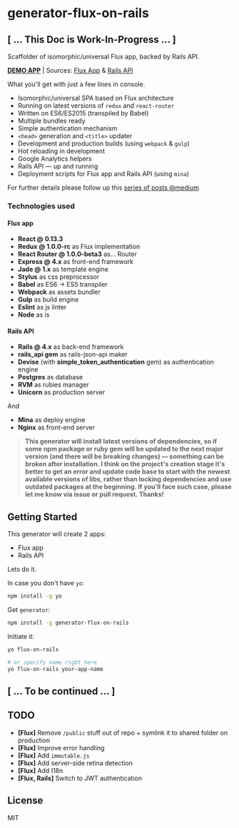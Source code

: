 # generator-flux-on-rails

## [ ... This Doc is Work-In-Progress ... ]

Scaffolder of isomorphic/universal Flux app, backed by Rails API.

[**DEMO APP**](http://isomorphic-comments.alexfedoseev.com)  |  Sources: [Flux App](https://github.com/alexfedoseev/isomorphic-comments-app) & [Rails API](https://github.com/alexfedoseev/isomorphic-comments-api)  


What you'll get with just a few lines in console.

* Isomorphic/universal SPA based on Flux architecture
* Running on latest versions of `redux` and `react-router`
* Written on ES6/ES2015 (transpiled by Babel)
* Multiple bundles ready
* Simple authentication mechanism
* `<head>` generation and `<title>` updater
* Development and production builds (using `webpack` & `gulp`)
* Hot reloading in development
* Google Analytics helpers
* Rails API — up and running
* Deployment scripts for Flux app and Rails API (using `mina`)

For further details please follow up this [series of posts @medium](https://medium.com/@alexfedoseev/isomorphic-react-with-rails-part-i-440754e82a59)  

### Technologies used

#### Flux app

* **React @ 0.13.3**
* **Redux @ 1.0.0-rc** as Flux implementation
* **React Router @ 1.0.0-beta3** as... Router
* **Express @ 4.x** as front-end framework
* **Jade @ 1.x** as template engine
* **Stylus** as css preprocessor
* **Babel** as ES6 -> ES5 transpiler
* **Webpack** as assets bundler
* **Gulp** as build engine
* **Eslint** as js linter
* **Node** as is

#### Rails API

* **Rails @ 4.x** as back-end framework
* **rails_api gem** as rails-json-api maker
* **Devise** (with **simple_token_authentication** gem) as authentication engine
* **Postgres** as database
* **RVM** as rubies manager
* **Unicorn** as production server

And

* **Mina** as deploy engine
* **Nginx** as front-end server

> **This generator will install latest versions of dependencies, so if some npm package or ruby gem will be updated to the next major version (and there will be breaking changes) — something can be broken after installation. I think on the project's creation stage it's better to get an error and update code base to start with the newest available versions of libs, rather than locking dependencies and use outdated packages at the beginning. If you'll face such case, please let me know via issue or pull request. Thanks!**

## Getting Started

This generator will create 2 apps:

* Flux app
* Rails API

Lets do it.

In case you don't have `yo`:

```bash
npm install -g yo
```

Get `generator`:

```bash
npm install -g generator-flux-on-rails
```

Initiate it:

```bash
yo flux-on-rails

# or specify name right here
yo flux-on-rails your-app-name
```

## [ ... To be continued ... ]


## TODO

* **[Flux]** Remove `/public` stuff out of repo + symlink it to shared folder on production
* **[Flux]** Improve error handling
* **[Flux]** Add `immutable.js`
* **[Flux]** Add server-side retina detection
* **[Flux]** Add I18n
* **[Flux, Rails]** Switch to JWT authentication

## License

MIT
